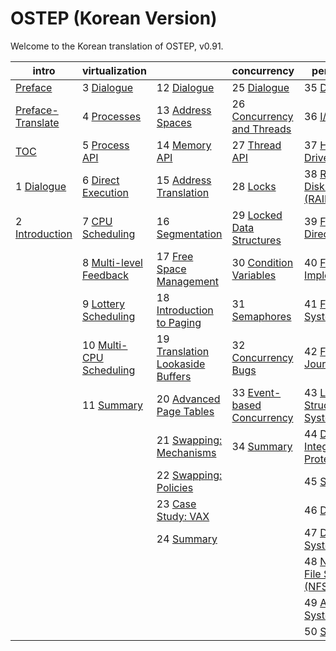 
# OSTEP (Korean Version)

Welcome to the Korean translation of OSTEP, v0.91. 


| intro                                     | virtualization                                    |                                                      | concurrency                                             | persistence                                                 | 
| ----------------------------------------- | ------------------------------------------------- | ---------------------------------------------------- | ------------------------------------------------------- | ----------------------------------------------------------- | 
| [Preface](00-preface.pdf)                 | 3 [Dialogue](03-dialogue-virtualization.pdf)      | 12 [Dialogue](12-dialogue-vm.pdf)                    | 25 [Dialogue](25_dialogue-concurrency.pdf)              | 35 [Dialogue](35_dialogue-persistence.pdf)                  | 
| [Preface-Translate](00-preface-tx.pdf)    | 4 [Processes](04-cpu-intro.pdf)                   | 13 [Address Spaces](13-vm-intro.pdf)                 | 26 [Concurrency and Threads](26_threads-intro.pdf)      | 36 [I/O Devices](36_file-devices.pdf)                       | 
| [TOC](00-toc.pdf)                         | 5 [Process API](05-cpu-api.pdf)                   | 14 [Memory API](14-vm-api.pdf)                       | 27 [Thread API](27_threads-api.pdf)                     | 37 [Hard Disk Drives](37_file_disks.pdf)                    | 
| 1 [Dialogue](01-dialogue-threeeasy.pdf)   | 6 [Direct Execution](06-cpu-mechanisms.pdf)       | 15 [Address Translation](15-vm-mechanism.pdf)        | 28 [Locks](28_threads-locks.pdf)                        | 38 [Redundant Disk Arrays (RAID)](38_RAID.pdf)              | 
| 2 [Introduction](02-intro.pdf)            | 7 [CPU Scheduling](07-cpu-sched.pdf)              | 16 [Segmentation](16-vm-segmentation.pdf)            | 29 [Locked Data Structures](29_threads-locks-usage.pdf) | 39 [Files and Directories](39_interlude-file-directory.pdf) | 
|                                           | 8 [Multi-level Feedback](08-cpu-sched-mlfq.pdf)   | 17 [Free Space Management](17-vm-freespace.pdf)      | 30 [Condition Variables](30_threads-cv.pdf)             | 40 [File System Implementation](40_FS-implementation.pdf)   | 
|                                           | 9 [Lottery Scheduling](09-cpu-sched-lottery.pdf)  | 18 [Introduction to Paging](18-vm-paging.pdf)        | 31 [Semaphores](31_threads-sema.pdf)                    | 41 [Fast File System (FFS)](41_FFS.pdf)                     | 
|                                           | 10 [Multi-CPU Scheduling](10-cpu-sched-multi.pdf) | 19 [Translation Lookaside Buffers](19_vm-tlbs.pdf)   | 32 [Concurrency Bugs](32_threads-bugs.pdf)              | 42 [FSCK and Journaling](42_crash-consistency.pdf)          | 
|                                           | 11 [Summary](11-cpu-dialogue.pdf)                 | 20 [Advanced Page Tables](20_vm-smalltables.pdf)     | 33 [Event-based Concurrency](33_threads-events.pdf)     | 43 [Log-Structured File System (LFS)](43_LFS.pdf)           |
|                                           |                                                   | 21 [Swapping: Mechanisms](21_vm-beyondphys.pdf)      | 34 [Summary](34_threads_dialogue.pdf)                   | 44 [Data Integrity and Protection](44_data-integrity.pdf)   |
|                                           |                                                   | 22 [Swapping: Policies](22_vm-beyondphys-policy.pdf) |                                                         | 45 [Summary](45_file-dialogue.pdf)                          |
|                                           |                                                   | 23 [Case Study: VAX](23_vm-vax.pdf)                  |                                                         | 46 [Dialogue](46_dialogue-distribution.pdf)                 |
|                                           |                                                   | 24 [Summary](24_vm-dialogue.pdf)                     |                                                         | 47 [Distributed Systems](47_dist-intro.pdf)                 |
|                                           |                                                   |                                                      |                                                         | 48 [Network File System (NFS)](48_NFS.pdf)                  |
|                                           |                                                   |                                                      |                                                         | 49 [Andrew File System (AFS)](49_AFS.pdf)                   |
|                                           |                                                   |                                                      |                                                         | 50 [Summary](50_dist-dialogue.pdf)                          |

